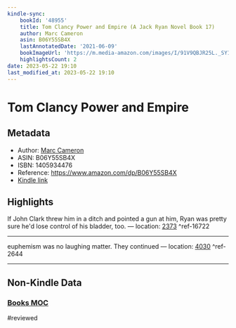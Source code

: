 ```yaml
---
kindle-sync:
    bookId: '48955'
    title: Tom Clancy Power and Empire (A Jack Ryan Novel Book 17)
    author: Marc Cameron
    asin: B06Y55SB4X
    lastAnnotatedDate: '2021-06-09'
    bookImageUrl: 'https://m.media-amazon.com/images/I/91V9QBJR25L._SY160.jpg'
    highlightsCount: 2
date: 2023-05-22 19:10
last_modified_at: 2023-05-22 19:10
---
```


# Tom Clancy Power and Empire

## Metadata

-   Author: [Marc Cameron](https://www.amazon.comundefined)
-   ASIN: B06Y55SB4X
-   ISBN: 1405934476
-   Reference: https://www.amazon.com/dp/B06Y55SB4X
-   [Kindle link](kindle://book?action=open&asin=B06Y55SB4X)

## Highlights

If John Clark threw him in a ditch and pointed a gun at him, Ryan was pretty sure he'd lose control of his bladder, too. — location: [2373](kindle://book?action=open&asin=B06Y55SB4X&location=2373) ^ref-16722

---

euphemism was no laughing matter. They continued — location: [4030](kindle://book?action=open&asin=B06Y55SB4X&location=4030) ^ref-2644

---

## Non-Kindle Data

### [Books MOC](Books%20MOC.md)
#reviewed